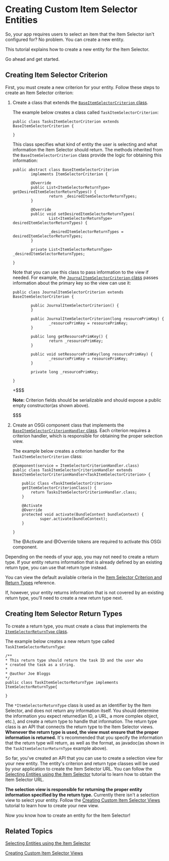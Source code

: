 # Creating Custom Item Selector Entities [](id=creating-custom-item-selector-entities)

So, your app requires users to select an item that the Item Selector isn't 
configured for? No problem. You can create a new entity.

This tutorial explains how to create a new entity for the Item Selector.

Go ahead and get started.

## Creating Item Selector Criterion [](id=creating-item-selector-criterion)

First, you must create a new criterion for your entity. Follow these steps to 
create an Item Selector criterion:

1.  Create a class that extends the [`BaseItemSelectorCriterion` class](@app-ref@/collaboration/latest/javadocs/com/liferay/item/selector/BaseItemSelectorCriterion.html).

    The example below creates a class called `TaskItemSelectorCriterion`:

        public class TasksItemSelectorCriterion extends 
        BaseItemSelectorCriterion {
        
        }
        
    This class specifies what kind of entity the user is selecting and what
    information the Item Selector should return. The methods inherited from the 
    `BaseItemSelectorCriterion` class provide the logic for obtaining this 
    information:
    
        public abstract class BaseItemSelectorCriterion
                implements ItemSelectorCriterion {
        
                @Override
                public List<ItemSelectorReturnType> getDesiredItemSelectorReturnTypes() {
                        return _desiredItemSelectorReturnTypes;
                }
        
                @Override
                public void setDesiredItemSelectorReturnTypes(
                        List<ItemSelectorReturnType> desiredItemSelectorReturnTypes) {
        
                        _desiredItemSelectorReturnTypes = desiredItemSelectorReturnTypes;
                }
        
                private List<ItemSelectorReturnType> _desiredItemSelectorReturnTypes;
        
        }

    Note that you can use this class to pass information to the view if
    needed. For example, the [`JournalItemSelectorCriterion` class](@app-ref@/web-experience/latest/javadocs/com/liferay/journal/item/selector/criterion/JournalItemSelectorCriterion.html)
    passes information about the primary key so the view can use it:

        public class JournalItemSelectorCriterion extends 
        BaseItemSelectorCriterion {
        
                public JournalItemSelectorCriterion() {
                }
        
                public JournalItemSelectorCriterion(long resourcePrimKey) {
                        _resourcePrimKey = resourcePrimKey;
                }
        
                public long getResourcePrimKey() {
                        return _resourcePrimKey;
                }
        
                public void setResourcePrimKey(long resourcePrimKey) {
                        _resourcePrimKey = resourcePrimKey;
                }
        
                private long _resourcePrimKey;
        
        }

    +$$$

    **Note:** Criterion fields should be serializable and should expose a 
    public empty constructor(as shown above).
    
    $$$

2.  Create an OSGi component class that implements the 
    [`BaseItemSelectorCriterionHandler` class](@app-ref@/collaboration/latest/javadocs/com/liferay/item/selector/BaseItemSelectorCriterionHandler.html). 
    Each criterion requires a criterion handler, which is responsible for 
    obtaining the proper selection view.

    The example below creates a criterion handler for the 
    `TaskItemSelectorCriterion` class:

        @Component(service = ItemSelectorCriterionHandler.class)
        public class TaskItemSelectorCriterionHandler extends 
        BaseItemSelectorCriterionHandler<TaskItemSelectorCriterion> {

            public Class <TaskItemSelectorCriterion> 
            getItemSelectorCriterionClass() {
                return TasksItemSelectorCriterionHandler.class;
            }

            @Activate
            @Override
            protected void activate(BundleContext bundleContext) {
                    super.activate(bundleContext);
            }
    
        }
        
    The @Activate and @Override tokens are required to activate this OSGi 
    component.

Depending on the needs of your app, you may not need to create a return type. If
your entity returns information that is already defined by an existing return
type, you can use that return type instead.

You can view the default available criteria in the 
[Item Selector Criterion and Return Types](/develop/reference/-/knowledge_base/7-0/item-selector-criterion-and-return-types) 
reference.

If, however, your entity returns information that is not covered by an existing 
return type, you'll need to create a new return type next.

## Creating Item Selector Return Types [](id=creating-item-selector-return-types)

To create a return type, you must create a class that implements the 
[`ItemSelectorReturnType` class](@app-ref@/collaboration/latest/javadocs/com/liferay/item/selector/ItemSelectorReturnType.html).

The example below creates a new return type called `TaskItemSelectorReturnType`:

    /**
    * This return type should return the task ID and the user who
    * created the task as a string.
    *
    * @author Joe Bloggs
    */
    public class TaskItemSelectorReturnType implements ItemSelectorReturnType{
    
    }
    
The `*ItemSelectorReturnType` class is used as an identifier by the Item 
Selector, and does not return any information itself. You should 
determine the information you expect 
returned(an ID, a URL, a more complex object, etc.), and create a return type to 
handle that information.  The return type class is an API that connects the 
return type to the Item Selector views. **Whenever the return type is 
used, the view must ensure that the proper information is returned.** It's 
recommended that you specify the information that the return type will return, 
as well as the format, as 
javadoc(as shown in the `TaskItemSelectorReturnType` example above).

So far, you've created an API that you can use to create a selection view for 
your new entity. The entity's criterion and return type classes will be 
used by your application to create the Item Selector URL. You can follow the 
[Selecting Entities using the Item Selector](/develop/tutorials/-/knowledge_base/7-0/selecting-entities-using-the-item-selector) 
tutorial to learn how to obtain the Item Selector URL.

**The selection view is responsible for returning the proper entity information 
specified by the return type.** Currently there isn't a selection view to select 
your entity. Follow the [Creating Custom Item Selector Views](/develop/tutorials/-/knowledge_base/7-0/creating-custom-item-selector-views) 
tutorial to learn how to create your new view.

Now you know how to create an entity for the Item Selector!

## Related Topics [](id=related-topics)

[Selecting Entities using the Item Selector](/develop/tutorials/-/knowledge_base/7-0/selecting-entities-using-the-item-selector)

[Creating Custom Item Selector Views](/develop/tutorials/-/knowledge_base/7-0/creating-custom-item-selector-views)
